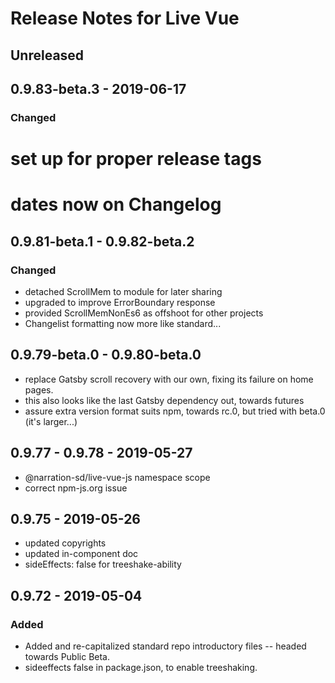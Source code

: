 # Release Notes for Live Vue

## Unreleased

## 0.9.83-beta.3 - 2019-06-17

### Changed
# set up for proper release tags
# dates now on Changelog

## 0.9.81-beta.1 - 0.9.82-beta.2

### Changed
- detached ScrollMem to module for later sharing
- upgraded to improve ErrorBoundary response
- provided ScrollMemNonEs6 as offshoot for other projects
- Changelist formatting now more like standard...

## 0.9.79-beta.0 - 0.9.80-beta.0

- replace Gatsby scroll recovery with our own, fixing its failure on home pages.
- this also looks like the last Gatsby dependency out, towards futures
- assure extra version format suits npm, towards rc.0, but tried with beta.0 (it's larger...)

## 0.9.77 - 0.9.78 - 2019-05-27
- @narration-sd/live-vue-js namespace scope
- correct npm-js.org issue

## 0.9.75 - 2019-05-26
- updated copyrights
- updated in-component doc
- sideEffects: false for treeshake-ability

## 0.9.72 - 2019-05-04
### Added
- Added and re-capitalized standard repo introductory files -- headed towards Public Beta.
- sideeffects false in package.json, to enable treeshaking.
